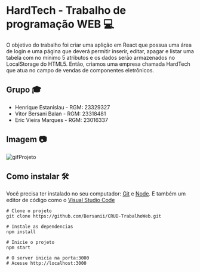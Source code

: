 # HardTech - Trabalho de programação WEB :computer:

O objetivo do trabalho foi criar uma aplição em React que possua uma área de login e uma página que deverá permitir inserir, editar, apagar e listar uma tabela com no mínimo 5 atributos e os dados serão armazenados no LocalStorage do HTML5. Então, criamos uma empresa chamada HardTech que atua no campo de vendas de componentes eletrônicos.

## Grupo :mortar_board:
- Henrique Estanislau - RGM: 23329327
- Vitor Bersani Balan - RGM: 23318481
- Eric Vieira Marques - RGM: 23016337

## Imagem :camera:

![gifProjeto](https://user-images.githubusercontent.com/65318224/100932984-6efcd180-34cb-11eb-832f-3d8d5d2701be.gif)

## Como instalar :hammer_and_wrench:

Você precisa ter instalado no seu computador: [Git](https://git-scm.com/) e [Node](https://nodejs.org/en/).
E também um editor de código como o [Visual Studio Code](https://code.visualstudio.com/)

```
# Clone o projeto
git clone https://github.com/Bersanii/CRUD-TrabalhoWeb.git

# Instale as dependencias
npm install

# Inicie o projeto
npm start

# O server inicia na porta:3000
# Acesse http://localhost:3000
```
